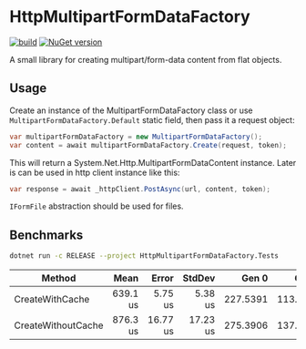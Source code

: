 # HttpMultipartFormDataFactory

[![build](https://github.com/hell03end/HttpMultipartFormDataFactory/actions/workflows/build.yml/badge.svg)](https://github.com/hell03end/HttpMultipartFormDataFactory/actions/workflows/build.yml)
[![NuGet version](https://badge.fury.io/nu/HttpMultipartFormDataFactory.svg)](https://badge.fury.io/nu/HttpMultipartFormDataFactory)

A small library for creating multipart/form-data content from flat objects.

## Usage

Create an instance of the MultipartFormDataFactory class or use `MultipartFormDataFactory.Default` static field, then pass it a request object:

```cs
var multipartFormDataFactory = new MultipartFormDataFactory();
var content = await multipartFormDataFactory.Create(request, token);
```

This will return a System.Net.Http.MultipartFormDataContent instance. Later is can be used in http client instance like this:

```cs
var response = await _httpClient.PostAsync(url, content, token);
```

`IFormFile` abstraction should be used for files.

## Benchmarks

```sh
dotnet run -c RELEASE --project HttpMultipartFormDataFactory.Tests
```

|             Method |     Mean |    Error |   StdDev |    Gen 0 |    Gen 1 | Allocated |
|------------------- |---------:|---------:|---------:|---------:|---------:|----------:|
|    CreateWithCache | 639.1 us |  5.75 us |  5.38 us | 227.5391 | 113.2813 |    569 KB |
| CreateWithoutCache | 876.3 us | 16.77 us | 17.23 us | 275.3906 | 137.6953 |    631 KB |
